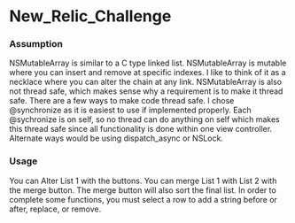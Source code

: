 # New_Relic_Challenge

###    Assumption
  NSMutableArray is similar to a C type linked list.  NSMutableArray is mutable where you can insert and remove at specific indexes.  I like to think of it as a necklace where you can alter the chain at any link.  NSMutableArray is also not thread safe, which makes sense why a requirement is to make it thread safe.  There are a few ways to make code thread safe.  I chose @synchronize as it is easiest to use if implemented properly.  Each @sychronize is on self, so no thread can do anything on self which makes this thread safe since all functionality is done within one view controller.  Alternate ways would be using dispatch_async or NSLock.


###    Usage
  You can Alter List 1 with the buttons.  You can merge List 1 with List 2 with the merge button.  The merge button will also sort the final list.  In order to complete some functions, you must select a row to add a string before or after, replace, or remove.
